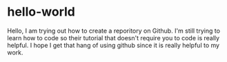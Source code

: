 # hello-world

Hello,
I am trying out how to create a reporitory on Github. I'm still trying to learn how to code so their tutorial that doesn't require you to code is really helpful. 
I hope I get that hang of using github since it is really helpful to my work. 
